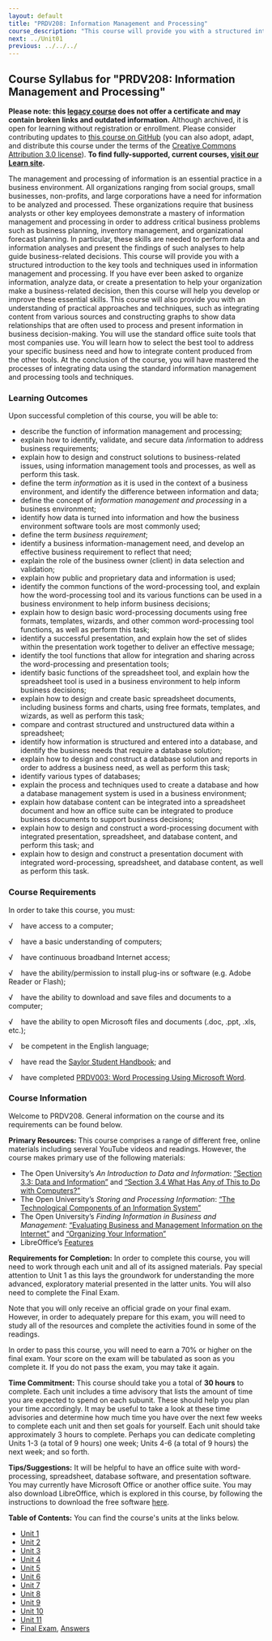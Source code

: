 ```yaml
---
layout: default
title: "PRDV208: Information Management and Processing"
course_description: "This course will provide you with a structured introduction to the key tools and techniques used in information management and processing, such as integrating content from various sources and constructing graphs to show data relationships that are often used to process and present information in business decision-making."
next: ../Unit01
previous: ../../../
---
```

Course Syllabus for "PRDV208: Information Management and Processing"
---------------------------------------------------------------------

**Please note: this [legacy course](https://sayloracademy.zendesk.com/hc/en-us/articles/206089967) does not offer a certificate and may contain 
broken links and outdated information.** Although archived, it is open 
for learning without registration or enrollment. Please consider contributing 
updates to [this course on GitHub](https://github.com/saylordotorg/course_prdv208) 
(you can also adopt, adapt, and distribute this course under the terms of 
the [Creative Commons Attribution 3.0 license](http://creativecommons.org/licenses/by/3.0/)). **To find fully-supported, current courses, [visit our 
Learn site](https://learn.saylor.org).**

The management and processing of information is an essential practice in
a business environment. All organizations ranging from social groups,
small businesses, non-profits, and large corporations have a need for
information to be analyzed and processed. These organizations require
that business analysts or other key employees demonstrate a mastery of
information management and processing in order to address critical
business problems such as business planning, inventory management, and
organizational forecast planning. In particular, these skills are needed
to perform data and information analyses and present the findings of
such analyses to help guide business-related decisions. This course will
provide you with a structured introduction to the key tools and
techniques used in information management and processing. If you have
ever been asked to organize information, analyze data, or create a
presentation to help your organization make a business-related decision,
then this course will help you develop or improve these essential
skills. This course will also provide you with an understanding of
practical approaches and techniques, such as integrating content from
various sources and constructing graphs to show data relationships that
are often used to process and present information in business
decision-making. You will use the standard office suite tools that most
companies use. You will learn how to select the best tool to address
your specific business need and how to integrate content produced from
the other tools. At the conclusion of the course, you will have mastered
the processes of integrating data using the standard information
management and processing tools and techniques.

### Learning Outcomes

Upon successful completion of this course, you will be able to:

-   describe the function of information management and processing;
-   explain how to identify, validate, and secure data /information to
    address business requirements;
-   explain how to design and construct solutions to business-related
    issues, using information management tools and processes, as well as
    perform this task.
-   define the term *information* as it is used in the context of a
    business environment, and identify the difference between
    information and data;
-   define the concept of *information management and processing* in a
    business environment;
-   identify how data is turned into information and how the business
    environment software tools are most commonly used;
-   define the term *business requirement*;
-   identify a business information-management need, and develop an
    effective business requirement to reflect that need;
-   explain the role of the business owner (client) in data selection
    and validation;
-   explain how public and proprietary data and information is used;
-   identify the common functions of the word-processing tool, and
    explain how the word-processing tool and its various functions can
    be used in a business environment to help inform business decisions;
-   explain how to design basic word-processing documents using free
    formats, templates, wizards, and other common word-processing tool
    functions, as well as perform this task;
-   identify a successful presentation, and explain how the set of
    slides within the presentation work together to deliver an effective
    message;
-   identify the tool functions that allow for integration and sharing
    across the word-processing and presentation tools;
-   identify basic functions of the spreadsheet tool, and explain how
    the spreadsheet tool is used in a business environment to help
    inform business decisions;
-   explain how to design and create basic spreadsheet documents,
    including business forms and charts, using free formats, templates,
    and wizards, as well as perform this task;
-   compare and contrast structured and unstructured data within a
    spreadsheet;
-   identify how information is structured and entered into a database,
    and identify the business needs that require a database solution;
-   explain how to design and construct a database solution and reports
    in order to address a business need, as well as perform this task;
-   identify various types of databases;
-   explain the process and techniques used to create a database and how
    a database management system is used in a business environment;
-   explain how database content can be integrated into a spreadsheet
    document and how an office suite can be integrated to produce
    business documents to support business decisions;
-   explain how to design and construct a word-processing document with
    integrated presentation, spreadsheet, and database content, and
    perform this task; and
-   explain how to design and construct a presentation document with
    integrated word-processing, spreadsheet, and database content, as
    well as perform this task.

### Course Requirements

In order to take this course, you must:  
  
 √    have access to a computer;  
  
 √    have a basic understanding of computers;  
  
 √    have continuous broadband Internet access;  
  
 √    have the ability/permission to install plug-ins or software (e.g.
Adobe Reader or Flash);  
  
 √    have the ability to download and save files and documents to a
computer;  
  
 √    have the ability to open Microsoft files and documents (.doc,
.ppt, .xls, etc.);  
  
 √    be competent in the English language;  
  
 √    have read the [Saylor Student
Handbook](https://resources.saylor.org/wwwresources/archived/site/wp-content/uploads/2012/05/Saylor-StudentHandbook.pdf);
and  
  
 √    have completed [PRDV003: Word Processing Using Microsoft
Word](http://www.saylor.org/courses/prdv003/).

### Course Information

Welcome to PRDV208. General information on the course and its
requirements can be found below.  
  
 **Primary Resources:** This course comprises a range of different free,
online materials including several YouTube videos and readings. However,
the course makes primary use of the following materials:  

-   The Open University’s *An Introduction to Data and
    Information*: [“Section 3.3: Data and
    Information”](http://openlearn.open.ac.uk/mod/oucontent/view.php?id=397573&section=3.3) and
    [“Section 3.4 What Has Any of This to Do with
    Computers?”](http://openlearn.open.ac.uk/mod/oucontent/view.php?id=397573&section=3.4)
-   The Open University’s *Storing and Processing Information*: [“The
    Technological Components of an Information
    System”](http://openlearn.open.ac.uk/mod/oucontent/view.php?id=405234&section=1)
-   The Open University’s *Finding Information in Business and
    Management*: [“Evaluating Business and Management Information on the
    Internet”](http://openlearn.open.ac.uk/mod/oucontent/view.php?id=397349&section=4.1) and
    [“Organizing Your
    Information”](http://openlearn.open.ac.uk/mod/oucontent/view.php?id=397349&section=5.1)
-   LibreOffice’s [Features](http://www.libreoffice.org/features/)

**Requirements for Completion:** In order to complete this course, you
will need to work through each unit and all of its assigned materials.
Pay special attention to Unit 1 as this lays the groundwork for
understanding the more advanced, exploratory material presented in the
latter units. You will also need to complete the Final Exam.  
  
 Note that you will only receive an official grade on your final exam.
However, in order to adequately prepare for this exam, you will need to
study all of the resources and complete the activities found in some of
the readings.  
  
 In order to pass this course, you will need to earn a 70% or higher on
the final exam. Your score on the exam will be tabulated as soon as you
complete it. If you do not pass the exam, you may take it again.  
  
 **Time Commitment:** This course should take you a total of **30
hours** to complete. Each unit includes a time advisory that lists the
amount of time you are expected to spend on each subunit. These should
help you plan your time accordingly. It may be useful to take a look at
these time advisories and determine how much time you have over the next
few weeks to complete each unit and then set goals for yourself. Each
unit should take approximately 3 hours to complete. Perhaps you can
dedicate completing Units 1-3 (a total of 9 hours) one week; Units 4-6
(a total of 9 hours) the next week; and so forth.  
  
 **Tips/Suggestions:** It will be helpful to have an office suite with
word-processing, spreadsheet, database software, and presentation
software. You may currently have Microsoft Office or another office
suite. You may also download LibreOffice, which is explored in this
course, by following the instructions to download the free software
[here](http://www.libreoffice.org/download/).  
  
**Table of Contents:** You can find the course's units at the links below.

- [Unit 1](https://legacy.saylor.org/prdv208/Unit01/)
- [Unit 2](https://legacy.saylor.org/prdv208/Unit02/)
- [Unit 3](https://legacy.saylor.org/prdv208/Unit03/)
- [Unit 4](https://legacy.saylor.org/prdv208/Unit04/)
- [Unit 5](https://legacy.saylor.org/prdv208/Unit05/)
- [Unit 6](https://legacy.saylor.org/prdv208/Unit06/)
- [Unit 7](https://legacy.saylor.org/prdv208/Unit07/)
- [Unit 8](https://legacy.saylor.org/prdv208/Unit08/)
- [Unit 9](https://legacy.saylor.org/prdv208/Unit09/)
- [Unit 10](https://legacy.saylor.org/prdv208/Unit10/)
- [Unit 11](https://legacy.saylor.org/prdv208/Unit11/)
- [Final Exam](http://saylordotorg.github.io/LegacyExams/PRDV/PRDV208/PRDV208-FinalExam.html), [Answers](http://saylordotorg.github.io/LegacyExams/PRDV/PRDV208/PRDV208-FinalExam-Answers.html)
